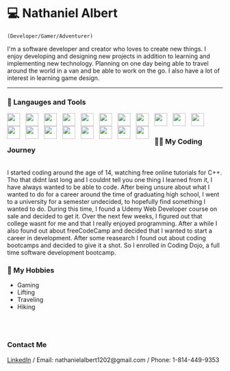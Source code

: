 # 💻 Nathaniel Albert

`(Developer/Gamer/Adventurer)`

I'm a software developer and creator who loves to create new things. I enjoy developing and designing new projects in addition to learning and implementing new technology. Planning on one day being able to travel around the world in a van and be able to work on the go. I also have a lot of interest in learning game design.

---

### 🧰 Langauges and Tools


<img align="left" style="padding-right:10px" width="30px" src="https://cdn.jsdelivr.net/gh/devicons/devicon/icons/vscode/vscode-original.svg" />
<img align="left" style="padding-right:10px" width="30px" src="https://cdn.jsdelivr.net/gh/devicons/devicon/icons/react/react-original.svg" />
<img align="left" style="padding-right:10px" width="30px" src="https://cdn.jsdelivr.net/gh/devicons/devicon/icons/javascript/javascript-original.svg" />
<img align="left" style="padding-right:10px" width="30px" src="https://cdn.jsdelivr.net/gh/devicons/devicon/icons/python/python-original.svg" />
<img align="left" style="padding-right:10px" width="30px" src="https://cdn.jsdelivr.net/gh/devicons/devicon/icons/flask/flask-original.svg" />
<img align="left" style="padding-right:10px" width="30px" src="https://cdn.jsdelivr.net/gh/devicons/devicon/icons/bootstrap/bootstrap-original.svg" /> 
<img align="left" style="padding-right:10px" width="30px" src="https://cdn.jsdelivr.net/gh/devicons/devicon/icons/html5/html5-original.svg" />
<img align="left" style="padding-right:10px" width="30px" src="https://cdn.jsdelivr.net/gh/devicons/devicon/icons/css3/css3-original.svg" />
<img align="left" style="padding-right:10px" width="30px" src="https://cdn.jsdelivr.net/gh/devicons/devicon/icons/django/django-plain.svg" />
<img align="left" style="padding-right:10px" width="30px" src="https://cdn.jsdelivr.net/gh/devicons/devicon/icons/git/git-original.svg" />
<img align="left" style="padding-right:10px" width="30px" src="https://cdn.jsdelivr.net/gh/devicons/devicon/icons/mysql/mysql-original.svg" />
<img align="left" style="padding-right:10px" width="30px" src="https://cdn.jsdelivr.net/gh/devicons/devicon/icons/trello/trello-plain.svg" />
<img align="left" style="padding-right:10px" width="30px" src="https://cdn.jsdelivr.net/gh/devicons/devicon/icons/csharp/csharp-original.svg" />
<img align="left" style="padding-right:10px" width="30px" src="https://cdn.jsdelivr.net/gh/devicons/devicon/icons/dotnetcore/dotnetcore-original.svg" />
<img align="left" style="padding-right:10px" width="30px" src="https://cdn.jsdelivr.net/gh/devicons/devicon/icons/github/github-original.svg" />
<img align="left" style="padding-right:10px" width="30px" src="https://cdn.jsdelivr.net/gh/devicons/devicon/icons/mongodb/mongodb-original.svg" />
<img align="left" style="padding-right:10px" width="30px" src="https://cdn.jsdelivr.net/gh/devicons/devicon/icons/nodejs/nodejs-original.svg" />
<img align="left" style="padding-right:10px" width="30px" src="https://cdn.jsdelivr.net/gh/devicons/devicon/icons/npm/npm-original-wordmark.svg" />
<img align="left" style="padding-right:10px" width="30px" src="https://cdn.jsdelivr.net/gh/devicons/devicon/icons/socketio/socketio-original.svg" />
<br />

#


<h3>👨‍💻 My Coding Journey</h3>
 <br />  I started coding around the age of 14, watching free online tutorials for C++. Tho that didnt last long and I couldnt tell you one thing I learned from it, I have always wanted to be able to code. After being unsure about what I wanted to do for a career around the time of graduating high school, I went to a university for a semester undecided, to hopefully find something I wanted to do. During this time, I found a Udemy Web Developer course on sale and decided to get it. Over the next few weeks, I figured out that college wasnt for me and that I really enjoyed programming. After a while I also found out about freeCodeCamp and decided that I wanted to start a career in development. After some reasearch I found out about coding bootcamps and decided to give it a shot. So I enrolled in Coding Dojo, a full time software development bootcamp. 
 
 
<h3>👾 My Hobbies</h3>
 <ul>
  <li>Gaming</li>
  <li>Lifting</li>
  <li>Traveling</li>
  <li>Hiking</li>
 </ul>
 <br />
 
 #
 
 <h3>Contact Me</h3>
 <a href="https://www.linkedin.com/in/nathaniel-j-albert/" >LinkedIn</a> / Email: nathanielalbert1202@gmail.com / Phone: 1-814-449-9353
 
 
